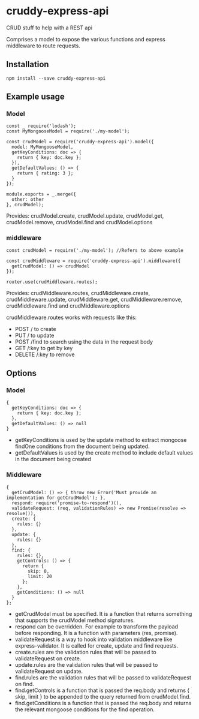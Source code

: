 # cruddy-express-api
CRUD stuff to help with a REST api

Comprises a model to expose the various functions and express middleware to route requests.

## Installation

    npm install --save cruddy-express-api

## Example usage

### Model

    const _ require('lodash');
    const MyMongooseModel = require('./my-model');

    const crudModel = require('cruddy-express-api').model({
      model: MyMongooseModel,
      getKeyConditions: doc => { 
        return { key: doc.key }; 
      }),
      getDefaultValues: () => { 
        return { rating: 3 }; 
      }
    });
    
    module.exports = _.merge({
      other: other
    }, crudModel);

Provides: crudModel.create, crudModel.update, crudModel.get, crudModel.remove, crudModel.find and crudModel.options

### middleware

    const crudModel = require('./my-model'); //Refers to above example

    const crudMiddleware = require('cruddy-express-api').middleware({
      getCrudModel: () => crudModel
    });

    router.use(crudMiddleware.routes);

Provides: crudMiddleware.routes, crudMiddleware.create, crudMiddleware.update, crudMiddleware.get, crudMiddleware.remove, crudMiddleware.find and crudMiddleware.options

crudMiddleware.routes works with requests like this:
* POST / to create
* PUT / to update
* POST /find to search using the data in the request body
* GET /:key to get by key
* DELETE /:key to remove

## Options

### Model

    {
      getKeyConditions: doc => { 
        return { key: doc.key }; 
      },
      getDefaultValues: () => null
    }

* getKeyConditions is used by the update method to extract mongoose findOne conditions from the document being updated.
* getDefaultValues is used by the create method to include default values in the document being created

### Middleware

    {
      getCrudModel: () => { throw new Error('Must provide an implementation for getCrudModel'); },
      respond: require('promise-to-respond')(),
      validateRequest: (req, validationRules) => new Promise(resolve => resolve()),
      create: {
        rules: {}
      },
      update: {
        rules: {}
      },
      find: {
        rules: {},
        getControls: () => {
          return {
            skip: 0,
            limit: 20
          };
        },
        getConditions: () => null
      }
    };

* getCrudModel must be specified. It is a function that returns something that supports the crudModel method signatures.
* respond can be overridden. For example to transform the payload before responding. It is a function with parameters (res, promise).
* validateRequest is a way to hook into validation middleware like express-validator. It is called for create, update and find requests.
* create.rules are the validation rules that will be passed to validateRequest on create.
* update.rules are the validation rules that will be passed to validateRequest on update.
* find.rules are the validation rules that will be passed to validateRequest on find.
* find.getControls is a function that is passed the req.body and returns { skip, limit } to be appended to the query returned from crudModel.find.
* find.getConditions is a function that is passed the req.body and returns the relevant mongoose conditions for the find operation.

